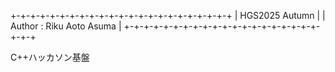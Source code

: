 +-+-+-+-+-+-+-+-+-+-+-+-+-+-+-+-+-+-+-+-+-+-+
|  HGS2025 Autumn                           |
|  Author : Riku Aoto Asuma                 |
+-+-+-+-+-+-+-+-+-+-+-+-+-+-+-+-+-+-+-+-+-+-+

C++ハッカソン基盤
